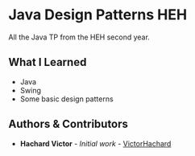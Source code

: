 # Java Design Patterns HEH

All the Java TP from the HEH second year.

## What I Learned

- Java
- Swing
- Some basic design patterns

## Authors & Contributors

* **Hachard Victor** - *Initial work* - [VictorHachard](https://github.com/VictorHachard)
